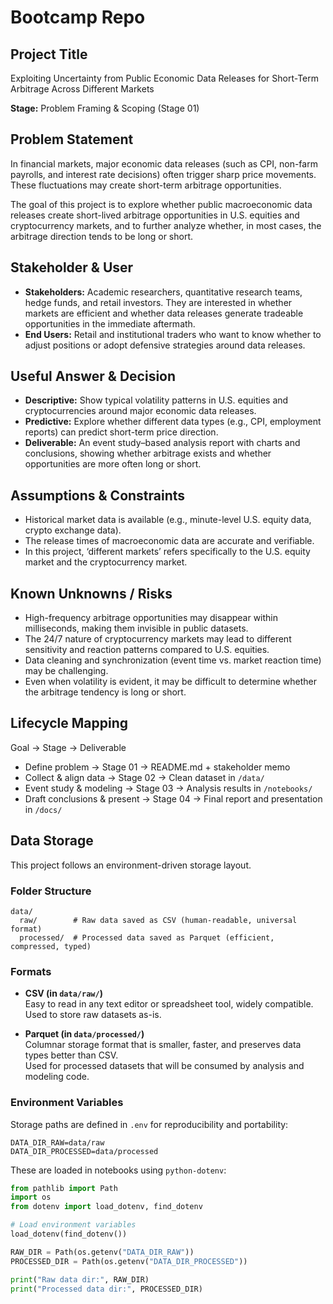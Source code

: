 # Bootcamp Repo

## Project Title
Exploiting Uncertainty from Public Economic Data Releases for Short-Term Arbitrage Across Different Markets

**Stage:** Problem Framing & Scoping (Stage 01)

## Problem Statement
In financial markets, major economic data releases (such as CPI, non-farm payrolls, and interest rate decisions) often trigger sharp price movements. These fluctuations may create short-term arbitrage opportunities.

The goal of this project is to explore whether public macroeconomic data releases create short-lived arbitrage opportunities in U.S. equities and cryptocurrency markets, and to further analyze whether, in most cases, the arbitrage direction tends to be long or short.

## Stakeholder & User
- **Stakeholders:** Academic researchers, quantitative research teams, hedge funds, and retail investors. They are interested in whether markets are efficient and whether data releases generate tradeable opportunities in the immediate aftermath.  
- **End Users:** Retail and institutional traders who want to know whether to adjust positions or adopt defensive strategies around data releases.

## Useful Answer & Decision
- **Descriptive:** Show typical volatility patterns in U.S. equities and cryptocurrencies around major economic data releases.  
- **Predictive:** Explore whether different data types (e.g., CPI, employment reports) can predict short-term price direction.  
- **Deliverable:** An event study–based analysis report with charts and conclusions, showing whether arbitrage exists and whether opportunities are more often long or short.

## Assumptions & Constraints
- Historical market data is available (e.g., minute-level U.S. equity data, crypto exchange data).  
- The release times of macroeconomic data are accurate and verifiable. 
- In this project, ‘different markets’ refers specifically to the U.S. equity market and the cryptocurrency market.

## Known Unknowns / Risks
- High-frequency arbitrage opportunities may disappear within milliseconds, making them invisible in public datasets.  
- The 24/7 nature of cryptocurrency markets may lead to different sensitivity and reaction patterns compared to U.S. equities.  
- Data cleaning and synchronization (event time vs. market reaction time) may be challenging.  
- Even when volatility is evident, it may be difficult to determine whether the arbitrage tendency is long or short.  

## Lifecycle Mapping
Goal → Stage → Deliverable  
- Define problem → Stage 01 → README.md + stakeholder memo  
- Collect & align data → Stage 02 → Clean dataset in `/data/`  
- Event study & modeling → Stage 03 → Analysis results in `/notebooks/`  
- Draft conclusions & present → Stage 04 → Final report and presentation in `/docs/`

## Data Storage

This project follows an environment-driven storage layout.

### Folder Structure
```
data/
  raw/        # Raw data saved as CSV (human-readable, universal format)
  processed/  # Processed data saved as Parquet (efficient, compressed, typed)
```

### Formats
- **CSV (in `data/raw/`)**  
  Easy to read in any text editor or spreadsheet tool, widely compatible.  
  Used to store raw datasets as-is.

- **Parquet (in `data/processed/`)**  
  Columnar storage format that is smaller, faster, and preserves data types better than CSV.  
  Used for processed datasets that will be consumed by analysis and modeling code.

### Environment Variables
Storage paths are defined in `.env` for reproducibility and portability:

```
DATA_DIR_RAW=data/raw
DATA_DIR_PROCESSED=data/processed
```

These are loaded in notebooks using `python-dotenv`:

```python
from pathlib import Path
import os
from dotenv import load_dotenv, find_dotenv

# Load environment variables
load_dotenv(find_dotenv())

RAW_DIR = Path(os.getenv("DATA_DIR_RAW"))
PROCESSED_DIR = Path(os.getenv("DATA_DIR_PROCESSED"))

print("Raw data dir:", RAW_DIR)
print("Processed data dir:", PROCESSED_DIR)
```

